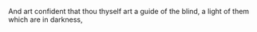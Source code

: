 And art confident that thou thyself art a guide of the blind, a light of them which are in darkness,
